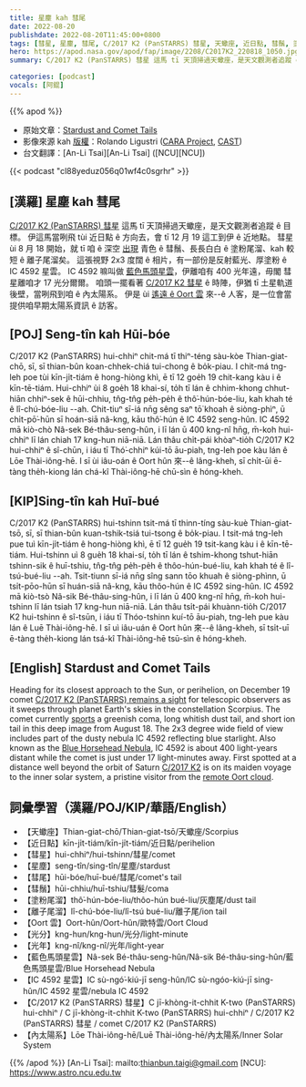 ```yaml
---
title: 星塵 kah 彗尾
date: 2022-08-20
publishdate: 2022-08-20T11:45:00+0800
tags: [彗星, 星塵, 彗尾, C/2017 K2 (PanSTARRS) 彗星, 天蠍座, 近日點, 彗鬚, 塗粉尾溜, 離子尾溜, IC 4592 星雲, 馬頭星雲, 光分, 光年, Oort 雲, 藍色馬頭星雲, 內太陽系]
hero: https://apod.nasa.gov/apod/fap/image/2208/C2017K2_220818_1050.jpg
summary: C/2017 K2 (PanSTARRS) 彗星 這馬 tī 天頂掃過天蠍座，是天文觀測者追蹤 ê 目標。

categories: [podcast]
vocals: [阿錕]
---
```


{{% apod %}}

- 原始文章：[Stardust and Comet Tails](https://apod.nasa.gov/apod/ap220820.html)
- 影像來源 kah [版權][copyright]：Rolando Ligustri ([CARA Project](http://cara.uai.it/), [CAST](http://www.castfvg.it/))
- 台文翻譯：[An-Li Tsai][An-Li Tsai] ([NCU][NCU])

{{< podcast "cl88yeduz056q01wf4c0sgrhr" >}}

## [漢羅] 星塵 kah 彗尾
[C/2017 K2 (PanSTARRS) 彗星][C/2017 K2 (PanSTARRS) remains a sight] 這馬 tī 天頂掃過天蠍座，是天文觀測者追蹤 ê 目標。
伊這馬當咧飛 tùi 近日點 ê 方向去，會 tī 12 月 19 這工到伊 ê 近地點。
彗星 ùi 8 月 18 開始，就 tī 咱 ê 深空 [出現][sports] 青色 ê 彗鬚、長長白白 ê 塗粉尾溜、kah 較短 ê 離子尾溜矣。
這張視野 2x3 度闊 ê 相片，有一部份是反射藍光、厚塗粉 ê IC 4592 星雲。
IC 4592 嘛叫做 [藍色馬頭星雲][Blue Horsehead Nebula]，伊離咱有 400 光年遠，毋閣 彗星離咱才 17 光分爾爾。
咱頭一擺看著 [C/2017 K2 彗星][C/2017 K2] ê 時陣，伊猶 tī 土星軌道後壁，當咧飛到咱 ê 內太陽系。
伊是 ùi [遙遠 ê Oort 雲][remote Oort cloud] 來--ê 人客，是一位會當提供咱早期太陽系資訊 ê 訪客。

## [POJ] Seng-tîn kah Hūi-bóe
C/2017 K2 (PanSTARRS) hui-chhiⁿ chit-má tī thiⁿ-téng sàu-kòe Thian-giat-chō, sī, sī thian-bûn koan-chhek-chiá tui-chong ê bo̍k-piau.
I chit-má tng-leh poe tùi kīn-ji̍t-tiám ê hong-hiòng khì, ē tī 12 goe̍h 19 chit-kang kàu i ê kīn-tē-tiám.
Hui-chhiⁿ ùi 8 goe̍h 18 khai-sí, to̍h tī lán ê chhim-khong chhut-hiān chhiⁿ-sek ê hūi-chhiu, tn̂g-tn̂g pe̍h-pe̍h ê thô͘-hún-bóe-liu, kah khah té ê lî-chú-bóe-liu --ah.
Chit-tiuⁿ sī-iá nn̄g sêng saⁿ tō͘ khoah ê siòng-phìⁿ, ū chi̍t-pō͘-hūn sī hoán-siā nâ-kng, kāu thô͘-hún ê IC 4592 seng-hûn.
IC 4592 mā kiò-chò Nâ-sek Bé-thâu-seng-hûn, i lī lán ū 400 kng-nî hn̄g, m̄-koh hui-chhiⁿ lī lán chiah 17 kng-hun niā-niā.
Lán thâu chi̍t-pái khòaⁿ-tio̍h C/2017 K2 hui-chhiⁿ ê sî-chūn, i iáu tī Thó͘-chhiⁿ kúi-tō āu-piah, tng-leh poe kàu lán ê Lōe Thài-iông-hē.
I sī ùi iâu-oán ê Oort hûn 來--ê lâng-kheh, sī chi̍t-ūi ē-tàng the̍h-kiong lán chá-kî Thài-iông-hē chū-sìn ê hóng-kheh.


## [KIP]Sing-tîn kah Huī-bué
C/2017 K2 (PanSTARRS) hui-tshinn tsit-má tī thinn-tíng sàu-kuè Thian-giat-tsō, sī, sī thian-bûn kuan-tshik-tsiá tui-tsong ê bo̍k-piau.
I tsit-má tng-leh pue tuì kīn-ji̍t-tiám ê hong-hiòng khì, ē tī 12 gue̍h 19 tsit-kang kàu i ê kīn-tē-tiám.
Hui-tshinn uì 8 gue̍h 18 khai-sí, to̍h tī lán ê tshim-khong tshut-hiān tshinn-sik ê huī-tshiu, tn̂g-tn̂g pe̍h-pe̍h ê thôo-hún-bué-liu, kah khah té ê lî-tsú-bué-liu --ah.
Tsit-tiunn sī-iá nn̄g sîng sann tōo khuah ê siòng-phìnn, ū tsi̍t-pōo-hūn sī huán-siā nâ-kng, kāu thôo-hún ê IC 4592 sing-hûn.
IC 4592 mā kiò-tsò Nâ-sik Bé-thâu-sing-hûn, i lī lán ū 400 kng-nî hn̄g, m̄-koh hui-tshinn lī lán tsiah 17 kng-hun niā-niā.
Lán thâu tsi̍t-pái khuànn-tio̍h C/2017 K2 hui-tshinn ê sî-tsūn, i iáu tī Thóo-tshinn kuí-tō āu-piah, tng-leh pue kàu lán ê Luē Thài-iông-hē.
I sī uì iâu-uán ê Oort hûn 來--ê lâng-kheh, sī tsi̍t-uī ē-tàng the̍h-kiong lán tsá-kî Thài-iông-hē tsū-sìn ê hóng-kheh.

## [English] Stardust and Comet Tails
Heading for its closest approach to the Sun, or perihelion, on December 19 comet [C/2017 K2 (PanSTARRS) remains a sight][C/2017 K2 (PanSTARRS) remains a sight] for telescopic observers as it sweeps through planet Earth's skies in the constellation Scorpius.
The comet currently [sports][sports] a greenish coma, long whitish dust tail, and short ion tail in this deep image from August 18.
The 2x3 degree wide field of view includes part of the dusty nebula IC 4592 reflecting blue starlight.
Also known as the [Blue Horsehead Nebula][Blue Horsehead Nebula], IC 4592 is about 400 light-years distant while the comet is just under 17 light-minutes away.
First spotted at a distance well beyond the orbit of Saturn [C/2017 K2][C/2017 K2] is on its maiden voyage to the inner solar system, a pristine visitor from the [remote Oort cloud][remote Oort cloud].

## 詞彙學習（漢羅/POJ/KIP/華語/English）
- 【天蠍座】Thian-giat-chō/Thian-giat-tsō/天蠍座/Scorpius
- 【近日點】kīn-ji̍t-tiám/kīn-ji̍t-tiám/近日點/perihelion
- 【彗星】hui-chhiⁿ/hui-tshinn/彗星/comet
- 【星塵】seng-tîn/sing-tîn/星塵/stardust
- 【彗尾】hūi-bóe/huī-bué/彗尾/comet's tail
- 【彗鬚】hūi-chhiu/huī-tshiu/彗髮/coma
- 【塗粉尾溜】thô͘-hún-bóe-liu/thôo-hún bué-liu/灰塵尾/dust tail
- 【離子尾溜】lî-chú-bóe-liu/lî-tsú bué-liu/離子尾/ion tail
- 【Oort 雲】Oort-hûn/Oort-hûn/歐特雲/Oort Cloud
- 【光分】kng-hun/kng-hun/光分/light-minute
- 【光年】kng-nî/kng-nî/光年/light-year
- 【藍色馬頭星雲】Nâ-sek Bé-thâu-seng-hûn/Nâ-sik Bé-thâu-sing-hûn/藍色馬頭星雲/Blue Horsehead Nebula
- 【IC 4592 星雲】IC sù-ngó͘-kiú-jī seng-hûn/IC sù-ngóo-kiú-jī sing-hûn/IC 4592 星雲/nebula IC 4592
- 【C/2017 K2 (PanSTARRS) 彗星】C jī-khòng-it-chhit K-two (PanSTARRS) hui-chhiⁿ / C jī-khòng-it-chhit K-two (PanSTARRS) hui-chhiⁿ / C/2017 K2 (PanSTARRS) 彗星 / comet C/2017 K2 (PanSTARRS)
- 【內太陽系】Lōe Thài-iông-hē/Luē Thài-iông-hē/內太陽系/Inner Solar System


{{% /apod %}}
[An-Li Tsai]: mailto:thianbun.taigi@gmail.com
[NCU]: https://www.astro.ncu.edu.tw

[copyright]: https://apod.nasa.gov/apod/fap/lib/about_apod.html#srapply

[C/2017 K2 (PanSTARRS) remains a sight]:https://earthsky.org/astronomy-essentials/large-comet-c-2017-k2-panstarrs-summer-2022/
[sports]:https://apod.nasa.gov/apod/ap150721.html
[Blue Horsehead Nebula]:https://apod.nasa.gov/apod/ap210705.html
[C/2017 K2]:https://hubblesite.org/contents/news-releases/2017/news-2017-40.html
[remote Oort cloud]:https://solarsystem.nasa.gov/solar-system/oort-cloud/overview/
